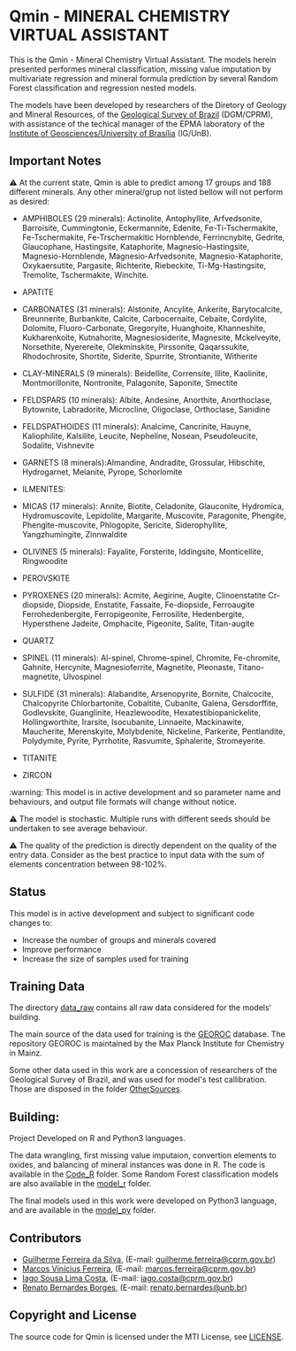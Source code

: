 # Qmin - MINERAL CHEMISTRY VIRTUAL ASSISTANT

This is the Qmin - Mineral Chemistry Virtual Assistant. The models herein
presented performes mineral classification, missing value imputation by multivariate
regression and mineral formula prediction by several Random Forest classification
and regression nested  models.

The models have been developed by researchers of the Diretory of Geology and Mineral
Resources, of the [Geological Survey of Brazil](https://www.cprm.gov.br/en/) (DGM/CPRM), with assistance of the techical 
manager of the EPMA laboratory of the [Institute of Geosciences/University of Brasília](http://www.igd.unb.br/) (IG/UnB).

## Important Notes

:warning: At the current state, Qmin is able to predict among 17 groups and 188 different minerals.
Any other mineral/grup not listed bellow will not perform as desired:

* AMPHIBOLES (29 minerals): Actinolite, Antophyllite, Arfvedsonite,
Barroisite, Cummingtonie, Eckermannite, Edenite, Fe-Ti-Tschermakite,
Fe-Tschermakite, Fe-Trschermakitic Hornblende, Ferrincnybite, Gedrite,
Glaucophane, Hastingsite, Kataphorite, Magnesio-Hastingsite, 
Magnesio-Hornblende, Magnesio-Arfvedsonite, Magnesio-Kataphorite,
Oxykaersutite, Pargasite, Richterite, Riebeckite, Ti-Mg-Hastingsite,
Tremolite, Tschermakite, Winchite.

* APATITE

* CARBONATES (31 minerals): Alstonite, Ancylite, Ankerite, Barytocalcite,
Breunnerite, Burbankite, Calcite, Carbocernaite, Cebaite, Cordylite,
Dolomite, Fluoro-Carbonate, Gregoryite, Huanghoite, Khanneshite,
Kukharenkoite, Kutnahorite, Magnesiosiderite, Magnesite, Mckelveyite,
Norsethite, Nyerereite, Olekminskite, Pirssonite, Qaqarssukite,
Rhodochrosite, Shortite, Siderite, Spurrite, Strontianite, Witherite

* CLAY-MINERALS (9 minerals): Beidellite, Corrensite, Illite, Kaolinite,
Montmorillonite, Nontronite, Palagonite, Saponite, Smectite

* FELDSPARS (10 minerals): Albite, Andesine, Anorthite, Anorthoclase, 
Bytownite, Labradorite, Microcline, Oligoclase, Orthoclase, Sanidine

* FELDSPATHOIDES (11 minerals): Analcime, Cancrinite, Hauyne, Kaliophilite,
Kalsilite, Leucite, Nepheline, Nosean, Pseudoleucite, Sodalite, Vishnevite

* GARNETS (8 minerals):Almandine, Andradite, Grossular, Hibschite,
Hydrogarnet, Melanite, Pyrope, Schorlomite

* ILMENITES:

* MICAS (17 minerals): Annite, Biotite, Celadonite, Glauconite,
Hydromica, Hydromuscovite, Lepidolite, Margarite, Muscovite,
Paragonite, Phengite, Phengite-muscovite, Phlogopite, Sericite,
Siderophyllite, Yangzhumingite, Zinnwaldite

* OLIVINES (5 minerals): Fayalite, Forsterite, Iddingsite, Monticellite,
Ringwoodite

* PEROVSKITE

* PYROXENES (20 minerals): Acmite, Aegirine, Augite, Clinoenstatite
Cr-diopside, Diopside, Enstatite, Fassaite, Fe-diopside, Ferroaugite
Ferrohedenbergite, Ferropigeonite, Ferrosilite, Hedenbergite, Hypersthene
Jadeite, Omphacite, Pigeonite, Salite, Titan-augite

* QUARTZ
* SPINEL (11 minerals): Al-spinel, Chrome-spinel, Chromite, Fe-chromite,
Gahnite, Hercynite, Magnesioferrite, Magnetite, Pleonaste, Titano-magnetite,
Ulvospinel

* SULFIDE (31 minerals): Alabandite, Arsenopyrite, Bornite, Chalcocite, Chalcopyrite
Chlorbartonite, Cobaltite, Cubanite, Galena, Gersdorffite, Godlevskite,
Guanglinite, Heazlewoodite, Hexatestibiopanickelite, Hollingworthite,
Irarsite, Isocubanite, Linnaeite, Mackinawite, Maucherite, Merenskyite,
Molybdenite, Nickeline, Parkerite, Pentlandite, Polydymite, Pyrite, Pyrrhotite,
Rasvumite, Sphalerite, Stromeyerite.

* TITANITE

* ZIRCON

<p>
:warning: This model is in active development and so parameter name and
behaviours, and output file formats will change without notice.

:warning: The model is stochastic. Multiple runs with different seeds should be
undertaken to see average behaviour.

:warning: The quality of the prediction is directly
dependent on the quality of the entry data. Consider as the best practice to input
data with the sum of elements concentration between 98-102%.

## Status

This model is in active development and subject to significant code changes
to:

* Increase the number of groups and minerals covered
* Improve performance
* Increase the size of samples used for training

## Training Data

The directory [data_raw](./data_raw) contains all raw data considered for the models' building.

The main source of the data used for training is the [GEOROC](http://georoc.mpch-mainz.gwdg.de/georoc/) database.
The repository GEOROC is maintained by the Max Planck Institute for Chemistry in Mainz.

Some other data used in this work are a concession of researchers of the Geological Survey of Brazil,
and was used for model's test callibration. Those are disposed in the folder [OtherSources](./data_raw/OtherSources).

## Building:

Project Developed on R and Python3 languages.<p>

The data wrangling, first missing value imputaion, convertion elements to oxides, and balancing of mineral instances was done in R.
The code is available in the [Code_R](./Code_R) folder. Some Random Forest classification models are also available in the [model_r](./model_r) folder.

The final models used in this work were developed on Python3 language, and are available in the [model_py](./model_py) folder.

## Contributors

* [Guilherme Ferreira da Silva](http://buscatextual.cnpq.br/buscatextual/visualizacv.do?id=K4452179T4&idiomaExibicao=2), (E-mail: guilherme.ferreira@cprm.gov.br)
* [Marcos Vinícius Ferreira](http://buscatextual.cnpq.br/buscatextual/visualizacv.do?id=K4331039T8&idiomaExibicao=2), (E-mail: marcos.ferreira@cprm.gov.br)
* [Iago Sousa Lima Costa](http://buscatextual.cnpq.br/buscatextual/visualizacv.do?id=K4360736A0&idiomaExibicao=2), (E-mail: iago.costa@cprm.gov.br)
* [Renato Bernardes Borges](http://buscatextual.cnpq.br/buscatextual/visualizacv.do?id=K4272197D7&idiomaExibicao=2), (E-mail: renato.bernardes@unb.br)

## Copyright and License

The source code for Qmin is licensed under the MTI License, see [LICENSE](LICENSE).

